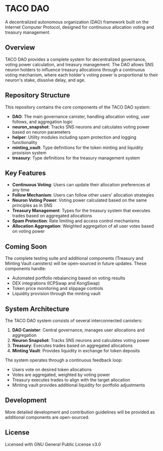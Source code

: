 # TACO DAO

A decentralized autonomous organization (DAO) framework built on the Internet Computer Protocol, designed for continuous allocation voting and treasury management.

## Overview

TACO DAO provides a complete system for decentralized governance, voting power calculation, and treasury management. The DAO allows SNS neuron holders to influence treasury allocations through a continuous voting mechanism, where each holder's voting power is proportional to their neuron's stake, dissolve delay, and age.

## Repository Structure

This repository contains the core components of the TACO DAO system:

- **DAO**: The main governance canister, handling allocation voting, user follows, and aggregation logic
- **neuron_snapshot**: Tracks SNS neurons and calculates voting power based on neuron parameters
- **helper**: Utility modules including spam protection and logging functionality
- **minting_vault**: Type definitions for the token minting and liquidity provision system
- **treasury**: Type definitions for the treasury management system

## Key Features

- **Continuous Voting**: Users can update their allocation preferences at any time
- **Follow Mechanism**: Users can follow other users' allocation strategies
- **Neuron Voting Power**: Voting power calculated based on the same principles as in SNS
- **Treasury Management**: Types for the treasury system that executes trades based on aggregated allocations
- **Spam Protection**: Rate limiting and access control mechanisms
- **Allocation Aggregation**: Weighted aggregation of all user votes based on voting power

## Coming Soon

The complete testing suite and additional components (Treasury and Minting Vault canisters) will be open-sourced in future updates. These components handle:

- Automated portfolio rebalancing based on voting results
- DEX integrations (ICPSwap and KongSwap)
- Token price monitoring and slippage controls
- Liquidity provision through the minting vault

## System Architecture

The TACO DAO system consists of several interconnected canisters:

1. **DAO Canister**: Central governance, manages user allocations and aggregation
2. **Neuron Snapshot**: Tracks SNS neurons and calculates voting power
3. **Treasury**: Executes trades based on aggregated allocations
4. **Minting Vault**: Provides liquidity in exchange for token deposits

The system operates through a continuous feedback loop:
- Users vote on desired token allocations
- Votes are aggregated, weighted by voting power
- Treasury executes trades to align with the target allocation
- Minting vault provides additional liquidity for portfolio adjustments

## Development

More detailed development and contribution guidelines will be provided as additional components are open-sourced.

## License

Licensed with GNU General Public License v3.0
